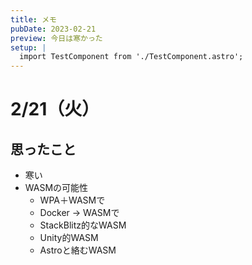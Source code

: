 ```yaml
---
title: メモ
pubDate: 2023-02-21
preview: 今日は寒かった
setup: | 
  import TestComponent from './TestComponent.astro';
---
```


# 2/21（火）

## 思ったこと
- 寒い
- WASMの可能性
	- WPA＋WASMで
	- Docker -> WASMで
	- StackBlitz的なWASM
	- Unity的WASM
	- Astroと絡むWASM
